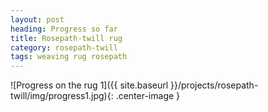 ```yaml
---
layout: post
heading: Progress so far
title: Rosepath-twill rug
category: rosepath-twill
tags: weaving rug rosepath
---
```

![Progress on the rug 1]({{ site.baseurl }}/projects/rosepath-twill/img/progress1.jpg){: .center-image }